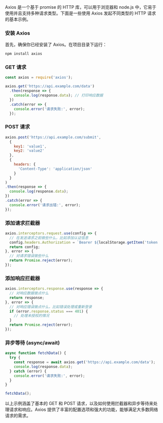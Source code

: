 Axios 是一个基于 promise 的 HTTP 库，可以用于浏览器和 node.js 中，它易于使用并且支持多种请求类型。下面是一些使用 Axios 发起不同类型的 HTTP 请求的基本示例。

### 安装 Axios

首先，确保你已经安装了 Axios。在项目目录下运行：

```sh
npm install axios
```

### GET 请求

```js
const axios = require('axios');

axios.get('https://api.example.com/data')
  .then(response => {
    console.log(response.data); // 打印响应数据
  })
  .catch(error => {
    console.error('请求失败:', error);
  });
```

### POST 请求

```js
axios.post('https://api.example.com/submit', 
  { 
    key1: 'value1',
    key2: 'value2'
  }, 
  {
    headers: {
      'Content-Type': 'application/json'
    }
  }
)
.then(response => {
  console.log(response.data);
})
.catch(error => {
  console.error('请求出错:', error);
});
```

### 添加请求拦截器

```js
axios.interceptors.request.use(config => {
  // 在发送请求之前做些什么，比如添加认证信息
  config.headers.Authorization = `Bearer ${localStorage.getItem('token')}`;
  return config;
}, error => {
  // 对请求错误做些什么
  return Promise.reject(error);
});
```

### 添加响应拦截器

```js
axios.interceptors.response.use(response => {
  // 对响应数据做点什么
  return response;
}, error => {
  // 对响应错误做点什么，比如错误处理或重新登录
  if (error.response.status === 401) {
    // 处理未授权的情况
  }
  return Promise.reject(error);
});
```

### 异步等待 (async/await)

```js
async function fetchData() {
  try {
    const response = await axios.get('https://api.example.com/data');
    console.log(response.data);
  } catch (error) {
    console.error('请求失败:', error);
  }
}

fetchData();
```

以上示例涵盖了基本的 GET 和 POST 请求，以及如何使用拦截器和异步等待来处理请求和响应。Axios 提供了丰富的配置选项和强大的功能，能够满足大多数网络请求的需求。